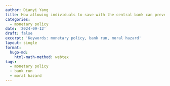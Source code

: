 ```yaml
---
author: Dianyi Yang
title: How allowing individuals to save with the central bank can prevent bank runs
categories:
  - monetary policy
date: '2024-09-12'
draft: false
excerpt: 'Keywords: monetary policy, bank run, moral hazard'
layout: single
format:
  hugo-md:
    html-math-method: webtex
tags:
  - monetary policy
  - bank run
  - moral hazard
---
```



